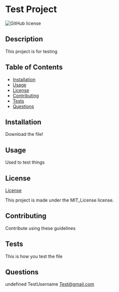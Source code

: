 # Test Project

![GitHub license](https://img.shields.io/badge/license-MIT_License-blue.svg)

## Description
This project is for testing

## Table of Contents
- [Installation](#installation)
- [Usage](#usage)
- [License](#license)
- [Contributing](#contributing)
- [Tests](#tests)
- [Questions](#questions)

## Installation
Download the file!

## Usage
Used to test things

## License
[License](#https://opensource.org/licenses/MIT_License)

This project is made under the MIT_License license.

## Contributing
Contribute using these guidelines

## Tests
This is how you test the file

## Questions
undefined
TestUsername
Test@gmail.com

